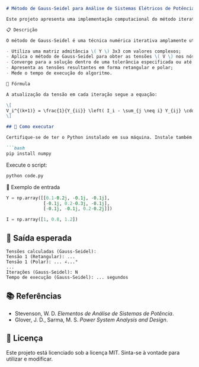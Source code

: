 
````markdown
# Método de Gauss-Seidel para Análise de Sistemas Elétricos de Potência

Este projeto apresenta uma implementação computacional do método iterativo de **Gauss-Seidel** para o cálculo de tensões nodais em sistemas elétricos de potência, utilizando uma matriz admitância (Y) e um vetor de corrente (I) como entrada.

📋 Descrição

O método de Gauss-Seidel é uma técnica numérica iterativa amplamente utilizada na análise de fluxo de carga em sistemas de potência. Esta implementação:

- Utiliza uma matriz admitância \( Y \) 3x3 com valores complexos;
- Aplica o método de Gauss-Seidel para obter as tensões \( V \) nos nós do sistema;
- Converge para a solução dentro de uma tolerância especificada ou até um número máximo de iterações;
- Apresenta as tensões resultantes em forma retangular e polar;
- Mede o tempo de execução do algoritmo.

🧮 Fórmula

A atualização da tensão em cada iteração segue a equação:

\[
V_i^{(k+1)} = \frac{1}{Y_{ii}} \left( I_i - \sum_{j \neq i} Y_{ij} \cdot V_j^{(k)} \right)
\]

## 🚀 Como executar

Certifique-se de ter o Python instalado em sua máquina. Instale também o pacote NumPy:

```bash
pip install numpy
````

Execute o script:

```bash
python code.py
```

🧾 Exemplo de entrada

```python
Y = np.array([[0.1-0.2j, -0.1j, -0.1j],
              [-0.1j, 0.2-0.3j, -0.1j],
              [-0.1j, -0.1j, 0.2-0.2j]])

I = np.array([1, 0.8, 1.2])
```

## 📌 Saída esperada

```text
Tensões calculadas (Gauss-Seidel):
Tensão 1 (Retangular): ...
Tensão 1 (Polar): ... ∠...°
...
Iterações (Gauss-Seidel): N
Tempo de execução (Gauss-Seidel): ... segundos
```

## 📚 Referências

* Stevenson, W. D. *Elementos de Análise de Sistemas de Potência*.
* Glover, J. D., Sarma, M. S. *Power System Analysis and Design*.

## 📄 Licença

Este projeto está licenciado sob a licença MIT. Sinta-se à vontade para utilizar e modificar.


